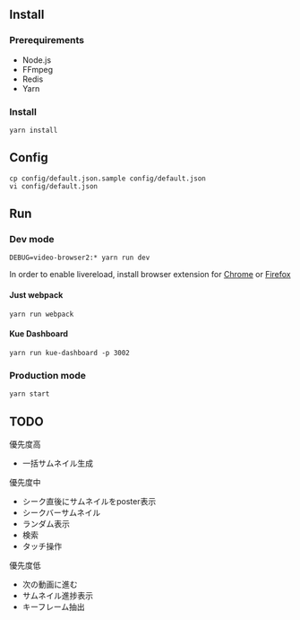 ## Install

### Prerequirements

- Node.js
- FFmpeg
- Redis
- Yarn

### Install

    yarn install

## Config

    cp config/default.json.sample config/default.json
    vi config/default.json

## Run

### Dev mode

    DEBUG=video-browser2:* yarn run dev

In order to enable livereload, install browser extension for [Chrome](https://chrome.google.com/webstore/detail/livereload/jnihajbhpnppcggbcgedagnkighmdlei) or [Firefox](https://addons.mozilla.org/en-US/firefox/addon/remotelivereload/)

#### Just webpack

    yarn run webpack

#### Kue Dashboard

    yarn run kue-dashboard -p 3002

### Production mode

    yarn start

## TODO

優先度高

- 一括サムネイル生成

優先度中

- シーク直後にサムネイルをposter表示
- シークバーサムネイル
- ランダム表示
- 検索
- タッチ操作

優先度低

- 次の動画に進む
- サムネイル進捗表示
- キーフレーム抽出
